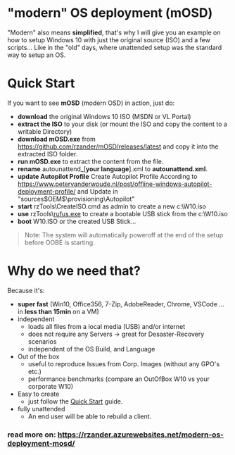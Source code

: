 # "modern" OS deployment (mOSD)
"Modern" also means **simplified**, that's why I will give you an example on how to setup Windows 10 with just the original source (ISO) and a few scripts… Like in the "old" days, where unattended setup was the standard way to setup an OS. 
# Quick Start
If you want to see **mOSD** (modern OSD) in action, just do:

* **download** the original Windows 10 ISO (MSDN or VL Portal)
* **extract the ISO** to your disk (or mount the ISO and copy the content to a writable Directory)
* **download mOSD.exe** from https://github.com/rzander/mOSD/releases/latest and copy it into the extracted ISO folder.
* **run mOSD.exe** to extract the content from the file.
* **rename** autounattend_[**your language**].xml to **autounattend.xml**.
* **update Autopilot Profile** Create Autopilot Profile According to https://www.petervanderwoude.nl/post/offline-windows-autopilot-deployment-profile/ and Update in "sources\$OEM$\$$\provisioning\Autopilot"
* **start** rzTools\CreateISO.cmd as admin to create a new c:\W10.iso
* **use** rzTools\\[rufus.exe](https://rufus.akeo.ie) to create a bootable USB stick from the c:\W10.iso
* **boot** W10.ISO or the created USB Stick...

>Note: The system will automatically poweroff at the end of the setup before OOBE is starting. 

# Why do we need that?
Because it's:

* **super fast** (Win10, Office356, 7-Zip, AdobeReader, Chrome, VSCode … in **less than 15min** on a VM)
* independent
  * loads all files from a local media (USB) and/or internet
  * does not require any Servers -> great for Desaster-Recovery scenarios
  * independent of the OS Build, and Language
* Out of the box
  * useful to reproduce Issues from Corp. Images (without any GPO's etc.)
  * performance benchmarks (compare an OutOfBox W10 vs your corporate W10)
* Easy to create
  * just follow the [Quick Start](#quick-start) guide. 
* fully unattended
  * An end user will be able to rebuild a client.

### read more on: https://rzander.azurewebsites.net/modern-os-deployment-mosd/

